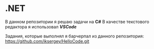 # .NET

В данном репозитории я решаю задачи на **C#**
В качестве текстового редактора я использовал ***VSCode*** 

Задания, которые выполнял я барчерпал из данного репозитория: https://github.com/iksergey/HelloCode.git